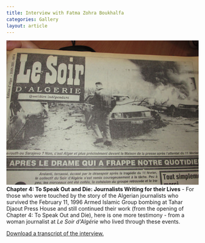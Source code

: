```yaml
---
title: Interview with Fatma Zohra Boukhalfa
categories: Gallery
layout: article
---
```

![](/assets/img/algeria-2013-last-pictures-on-this-trip-007.jpg) **Chapter 4: To Speak Out and Die: Journalists Writing for their Lives** - For those who were touched by the story of the Algerian journalists who survived the February 11, 1996 Armed Islamic Group bombing at Tahar Djaout Press House and still continued their work (from the opening of Chapter 4: To Speak Out and Die), here is one more testimony - from a woman journalist at _Le Soir d'Algérie_ who lived through these events.

[Download a transcript of the interview.](/assets/files/transcript-Algeria-Fatma-Zohra-Boukhalfa-final.pdf)






